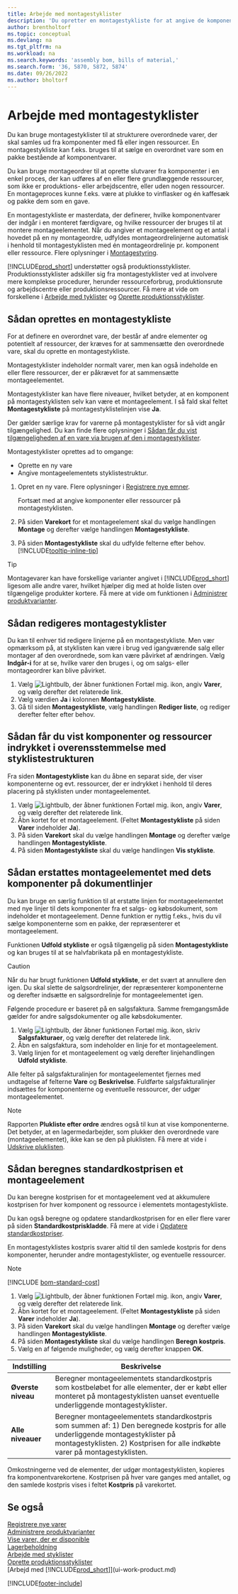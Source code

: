 ```yaml
---
title: Arbejde med montagestyklister
description: 'Du opretter en montagestykliste for at angive de komponenter, der kræves for at sammensætte den vare, som styklisten repræsenterer.'
author: brentholtorf
ms.topic: conceptual
ms.devlang: na
ms.tgt_pltfrm: na
ms.workload: na
ms.search.keywords: 'assembly bom, bills of material,'
ms.search.form: '36, 5870, 5872, 5874'
ms.date: 09/26/2022
ms.author: bholtorf
---
```

# <a name="work-with-assembly-boms"></a>Arbejde med montagestyklister

Du kan bruge montagestyklister til at strukturere overordnede varer, der skal samles ud fra komponenter med få eller ingen ressourcer. En montagestykliste kan f.eks. bruges til at sælge en overordnet vare som en pakke bestående af komponentvarer.

Du kan bruge montageordrer til at oprette slutvarer fra komponenter i en enkel proces, der kan udføres af en eller flere grundlæggende ressourcer, som ikke er produktions- eller arbejdscentre, eller uden nogen ressourcer. En montageproces kunne f.eks. være at plukke to vinflasker og én kaffesæk og pakke dem som en gave.  

En montagestykliste er masterdata, der definerer, hvilke komponentvarer der indgår i en monteret færdigvare, og hvilke ressourcer der bruges til at montere montageelementet. Når du angiver et montageelement og et antal i hovedet på en ny montageordre, udfyldes montageordrelinjerne automatisk i henhold til montagestyklisten med én montageordrelinje pr. komponent eller ressource. Flere oplysninger i [Montagestyring](assembly-assemble-items.md).

[!INCLUDE[prod_short](includes/prod_short.md)] understøtter også produktionsstyklister. Produktionsstyklister adskiller sig fra montagestyklister ved at involvere mere komplekse procedurer, herunder ressourceforbrug, produktionsrute og arbejdscentre eller produktionsressourcer. Få mere at vide om forskellene i [Arbejde med tyklister](inventory-how-work-BOMs.md) og [Oprette produktionsstyklister](production-how-to-create-production-boms.md).

## <a name="to-create-an-assembly-bom"></a>Sådan oprettes en montagestykliste

For at definere en overordnet vare, der består af andre elementer og potentielt af ressourcer, der kræves for at sammensætte den overordnede vare, skal du oprette en montagestykliste.  

Montagestyklister indeholder normalt varer, men kan også indeholde en eller flere ressourcer, der er påkrævet for at sammensætte montageelementet.

Montagestyklister kan have flere niveauer, hvilket betyder, at en komponent på montagestyklisten selv kan være et montageelement. I så fald skal feltet **Montagestykliste** på montagestyklistelinjen vise **Ja**.

Der gælder særlige krav for varerne på montagestyklister for så vidt angår tilgængelighed. Du kan finde flere oplysninger i [Sådan får du vist tilgængeligheden af en vare via brugen af den i montagestyklister](inventory-how-availability-overview.md#to-view-the-availability-of-an-item-by-its-use-in-assembly-or-production-boms).

Montagestyklister oprettes ad to omgange:

- Oprette en ny vare
- Angive montageelementets styklistestruktur.

1. Opret en ny vare. Flere oplysninger i [Registrere nye emner](inventory-how-register-new-items.md).

   Fortsæt med at angive komponenter eller ressourcer på montagestyklisten.  
2. På siden **Varekort** for et montageelement skal du vælge handlingen **Montage** og derefter vælge handlingen **Montagestykliste**.
3. På siden **Montagestykliste** skal du udfylde felterne efter behov. [!INCLUDE[tooltip-inline-tip](includes/tooltip-inline-tip_md.md)]

> [!TIP]
> Montagevarer kan have forskellige varianter angivet i [!INCLUDE[prod_short](includes/prod_short.md)] ligesom alle andre varer, hvilket hjælper dig med at holde listen over tilgængelige produkter kortere. Få mere at vide om funktionen i [Administrer produktvarianter](inventory-item-variants.md).

## <a name="to-edit-assembly-boms"></a>Sådan redigeres montagestyklister

Du kan til enhver tid redigere linjerne på en montagestykliste. Men vær opmærksom på, at styklisten kan være i brug ved igangværende salg eller montager af den overordnede, som kan være påvirket af ændringen. Vælg **Indgår-i** for at se, hvilke varer den bruges i, og om salgs- eller montageordrer kan blive påvirket.

1. Vælg ![Lightbulb, der åbner funktionen Fortæl mig.](media/ui-search/search_small.png "Fortæl mig, hvad du vil foretage dig") ikon, angiv **Varer**, og vælg derefter det relaterede link.
2. Vælg værdien **Ja**  i kolonnen **Montagestykliste**.
3. Gå til siden **Montagestykliste**, vælg handlingen **Rediger liste**, og rediger derefter felter efter behov.

## <a name="to-view-components-and-resources-indented-according-to-the-bom-structure"></a>Sådan får du vist komponenter og ressourcer indrykket i overensstemmelse med styklistestrukturen

Fra siden **Montagestykliste** kan du åbne en separat side, der viser komponenterne og evt. ressourcer, der er indrykket i henhold til deres placering på styklisten under montageelementet.

1. Vælg ![Lightbulb, der åbner funktionen Fortæl mig.](media/ui-search/search_small.png "Fortæl mig, hvad du vil foretage dig") ikon, angiv **Varer**, og vælg derefter det relaterede link.
2. Åbn kortet for et montageelement. (Feltet **Montagestykliste** på siden **Varer** indeholder **Ja**).
3. På siden **Varekort** skal du vælge handlingen **Montage** og derefter vælge handlingen **Montagestykliste**.
4. På siden **Montagestykliste** skal du vælge handlingen **Vis stykliste**.

## <a name="to-replace-the-assembly-item-with-its-components-on-document-lines"></a>Sådan erstattes montageelementet med dets komponenter på dokumentlinjer

Du kan bruge en særlig funktion til at erstatte linjen for montageelementet med nye linjer til dets komponenter fra et salgs- og købsdokument, som indeholder et montageelement. Denne funktion er nyttig f.eks., hvis du vil sælge komponenterne som en pakke, der repræsenterer et montageelement.

Funktionen **Udfold stykliste** er også tilgængelig på siden **Montagestykliste** og kan bruges til at se halvfabrikata på en montagestykliste.

> [!CAUTION]  
> Når du har brugt funktionen **Udfold stykliste**, er det svært at annullere den igen. Du skal slette de salgsordrelinjer, der repræsenterer komponenterne og derefter indsætte en salgsordrelinje for montageelementet igen.

Følgende procedure er baseret på en salgsfaktura. Samme fremgangsmåde gælder for andre salgsdokumenter og alle købsdokumenter.

1. Vælg ![Lightbulb, der åbner funktionen Fortæl mig.](media/ui-search/search_small.png "Fortæl mig, hvad du vil foretage dig") ikon, skriv **Salgsfakturaer**, og vælg derefter det relaterede link.
2. Åbn en salgsfaktura, som indeholder en linje for et montageelement.
3. Vælg linjen for et montageelement og vælg derefter linjehandlingen **Udfold stykliste**.

Alle felter på salgsfakturalinjen for montageelementet fjernes med undtagelse af felterne **Vare** og **Beskrivelse**. Fuldførte salgsfakturalinjer indsættes for komponenterne og eventuelle ressourcer, der udgør montageelementet.

> [!NOTE]
> Rapporten **Plukliste efter ordre** ændres også til kun at vise komponenterne. Det betyder, at en lagermedarbejder, som plukker den overordnede vare (montageelementet), ikke kan se den på pluklisten. Få mere at vide i [Udskrive pluklisten](sales-how-print-picking-list.md).

## <a name="to-calculate-the-standard-cost-of-an-assembly-item"></a>Sådan beregnes standardkostprisen et montageelement

Du kan beregne kostprisen for et montageelement ved at akkumulere kostprisen for hver komponent og ressource i elementets montagestykliste.

Du kan også beregne og opdatere standardkostprisen for en eller flere varer på siden **Standardkostpriskladde**. Få mere at vide i [Opdatere standardkostpriser](finance-how-to-update-standard-costs.md).  

En montagestyklistes kostpris svarer altid til den samlede kostpris for dens komponenter, herunder andre montagestyklister, og eventuelle ressourcer.  

> [!NOTE]
> [!INCLUDE [bom-standard-cost](includes/bom-standard-cost.md)]

1. Vælg ![Lightbulb, der åbner funktionen Fortæl mig.](media/ui-search/search_small.png "Fortæl mig, hvad du vil foretage dig") ikon, angiv **Varer**, og vælg derefter det relaterede link.
2. Åbn kortet for et montageelement. (Feltet **Montagestykliste** på siden **Varer** indeholder **Ja**).
3. På siden **Varekort** skal du vælge handlingen **Montage** og derefter vælge handlingen **Montagestykliste**.
4. På siden **Montagestykliste** skal du vælge handlingen **Beregn kostpris**.
5. Vælg en af følgende muligheder, og vælg derefter knappen **OK**.

|Indstilling |Beskrivelse |
|-------|------------|
|**Øverste niveau**|Beregner montageelementets standardkostpris som kostbeløbet for alle elementer, der er købt eller monteret på montagestyklisten uanset eventuelle underliggende montagestyklister.|
|**Alle niveauer**|Beregner montageelementets standardkostpris som summen af: 1) Den beregnede kostpris for alle underliggende montagestyklister på montagestyklisten. 2) Kostprisen for alle indkøbte varer på montagestyklisten.|

Omkostningerne ved de elementer, der udgør montagestyklisten, kopieres fra komponentvarekortene. Kostprisen på hver vare ganges med antallet, og den samlede kostpris vises i feltet **Kostpris** på varekortet.

## <a name="see-also"></a>Se også

[Registrere nye varer](inventory-how-register-new-items.md)  
[Administrere produktvarianter](inventory-item-variants.md)  
[Vise varer, der er disponible](inventory-how-availability-overview.md)  
[Lagerbeholdning](inventory-manage-inventory.md)  
[Arbejde med styklister](inventory-how-work-BOMs.md)  
[Oprette produktionsstyklister](production-how-to-create-production-boms.md)  
[Arbejd med [!INCLUDE[prod_short](includes/prod_short.md)]](ui-work-product.md)  

[!INCLUDE[footer-include](includes/footer-banner.md)]
